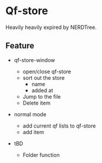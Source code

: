 # Qf-store
Heavily heavily expired by NERDTree.

## Feature

- qf-store-window
  - open/close qf-store
  - sort out the store
    - name
    - added at
  - Jump to the file
  - Delete item

- normal mode
  - add current qf lists to qf-store
  - add item

- tBD
  - Folder function
